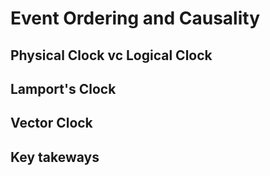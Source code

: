 # Event Ordering and Causality

## Physical Clock vc Logical Clock

## Lamport's Clock

## Vector Clock

## Key takeways